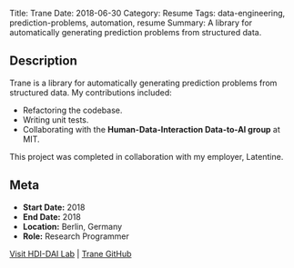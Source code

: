 Title: Trane
Date: 2018-06-30
Category: Resume
Tags: data-engineering, prediction-problems, automation, resume
Summary: A library for automatically generating prediction problems from structured data.

## Description

Trane is a library for automatically generating prediction problems from structured data. My contributions included:

- Refactoring the codebase.
- Writing unit tests.
- Collaborating with the **Human-Data-Interaction Data-to-AI group** at MIT.

This project was completed in collaboration with my employer, Latentine.

## Meta

- **Start Date:** 2018
- **End Date:** 2018
- **Location:** Berlin, Germany
- **Role:** Research Programmer

[Visit HDI-DAI Lab](https://hdi-dai.lids.mit.edu/projects/trane/) | [Trane GitHub](https://github.com/HDI-Project/Trane)
